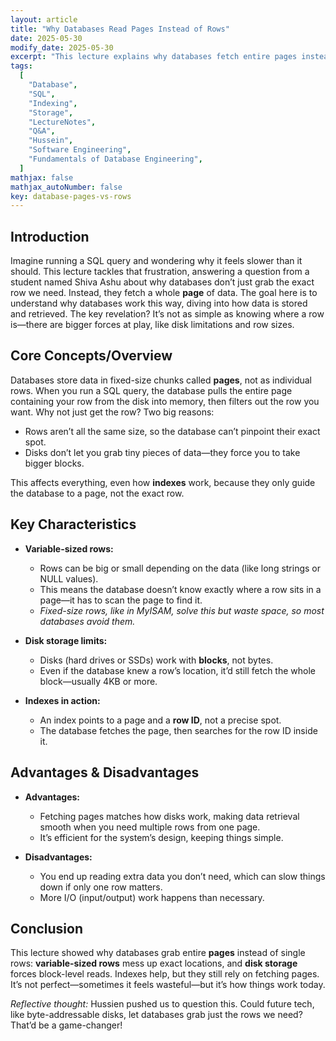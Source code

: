 ```yaml
---
layout: article
title: "Why Databases Read Pages Instead of Rows"
date: 2025-05-30
modify_date: 2025-05-30
excerpt: "This lecture explains why databases fetch entire pages instead of individual rows when executing SQL queries, covering variable-sized rows, disk storage limits, and how indexes work."
tags:
  [
    "Database",
    "SQL",
    "Indexing",
    "Storage",
    "LectureNotes",
    "Q&A",
    "Hussein",
    "Software Engineering",
    "Fundamentals of Database Engineering",
  ]
mathjax: false
mathjax_autoNumber: false
key: database-pages-vs-rows
---
```


## Introduction

Imagine running a SQL query and wondering why it feels slower than it should. This lecture tackles that frustration, answering a question from a student named Shiva Ashu about why databases don’t just grab the exact row we need. Instead, they fetch a whole **page** of data. The goal here is to understand why databases work this way, diving into how data is stored and retrieved. The key revelation? It’s not as simple as knowing where a row is—there are bigger forces at play, like disk limitations and row sizes.

## Core Concepts/Overview

Databases store data in fixed-size chunks called **pages**, not as individual rows. When you run a SQL query, the database pulls the entire page containing your row from the disk into memory, then filters out the row you want. Why not just get the row? Two big reasons:

- Rows aren’t all the same size, so the database can’t pinpoint their exact spot.
- Disks don’t let you grab tiny pieces of data—they force you to take bigger blocks.

This affects everything, even how **indexes** work, because they only guide the database to a page, not the exact row.

## Key Characteristics

- **Variable-sized rows:**

  - Rows can be big or small depending on the data (like long strings or NULL values).
  - This means the database doesn’t know exactly where a row sits in a page—it has to scan the page to find it.
  - _Fixed-size rows, like in MyISAM, solve this but waste space, so most databases avoid them._

- **Disk storage limits:**

  - Disks (hard drives or SSDs) work with **blocks**, not bytes.
  - Even if the database knew a row’s location, it’d still fetch the whole block—usually 4KB or more.

- **Indexes in action:**
  - An index points to a page and a **row ID**, not a precise spot.
  - The database fetches the page, then searches for the row ID inside it.

## Advantages & Disadvantages

- **Advantages:**

  - Fetching pages matches how disks work, making data retrieval smooth when you need multiple rows from one page.
  - It’s efficient for the system’s design, keeping things simple.

- **Disadvantages:**
  - You end up reading extra data you don’t need, which can slow things down if only one row matters.
  - More I/O (input/output) work happens than necessary.

## Conclusion

This lecture showed why databases grab entire **pages** instead of single rows: **variable-sized rows** mess up exact locations, and **disk storage** forces block-level reads. Indexes help, but they still rely on fetching pages. It’s not perfect—sometimes it feels wasteful—but it’s how things work today.

_Reflective thought:_ Hussien pushed us to question this. Could future tech, like byte-addressable disks, let databases grab just the rows we need? That’d be a game-changer!
